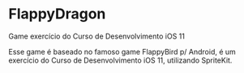# FlappyDragon
Game exercício do Curso de Desenvolvimento iOS 11

Esse game é baseado no famoso game FlappyBird p/ Android, é um exercício do Curso de Desenvolvimento iOS 11, utilizando SpriteKit.
